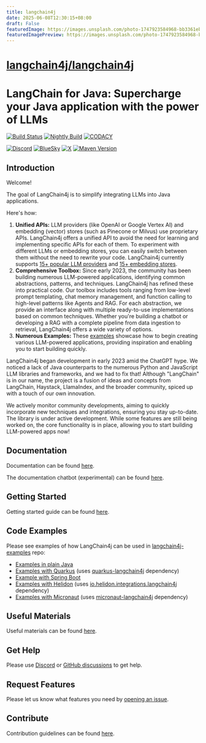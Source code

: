 ```yaml
---
title: langchain4j
date: 2025-06-08T12:30:15+08:00
draft: False
featuredImage: https://images.unsplash.com/photo-1747923584968-bb3361eb1a3a?ixid=M3w0NjAwMjJ8MHwxfHJhbmRvbXx8fHx8fHx8fDE3NDkzNTY5MTZ8&ixlib=rb-4.1.0
featuredImagePreview: https://images.unsplash.com/photo-1747923584968-bb3361eb1a3a?ixid=M3w0NjAwMjJ8MHwxfHJhbmRvbXx8fHx8fHx8fDE3NDkzNTY5MTZ8&ixlib=rb-4.1.0
---
```


# [langchain4j/langchain4j](https://github.com/langchain4j/langchain4j)

# LangChain for Java: Supercharge your Java application with the power of LLMs

[![Build Status](https://img.shields.io/github/actions/workflow/status/langchain4j/langchain4j/main.yaml?branch=main&style=for-the-badge&label=CI%20BUILD&logo=github)](https://github.com/langchain4j/langchain4j/actions/workflows/main.yaml)
[![Nightly Build](https://img.shields.io/github/actions/workflow/status/langchain4j/langchain4j/nightly_jdk17.yaml?branch=main&style=for-the-badge&label=NIGHTLY%20BUILD&logo=github)](https://github.com/langchain4j/langchain4j/actions/workflows/nightly_jdk17.yaml)
[![CODACY](https://img.shields.io/badge/Codacy-Dashboard-blue?style=for-the-badge&logo=codacy)](https://app.codacy.com/gh/langchain4j/langchain4j/dashboard)

[![Discord](https://dcbadge.vercel.app/api/server/JzTFvyjG6R?style=for-the-badge)](https://discord.gg/JzTFvyjG6R)
[![BlueSky](https://img.shields.io/badge/@langchain4j-follow-blue?logo=bluesky&style=for-the-badge)](https://bsky.app/profile/langchain4j.dev)
[![X](https://img.shields.io/badge/@langchain4j-follow-blue?logo=x&style=for-the-badge)](https://x.com/langchain4j)
[![Maven Version](https://img.shields.io/maven-central/v/dev.langchain4j/langchain4j?logo=apachemaven&style=for-the-badge)](https://search.maven.org/#search|gav|1|g:"dev.langchain4j"%20AND%20a:"langchain4j")


## Introduction

Welcome!

The goal of LangChain4j is to simplify integrating LLMs into Java applications.

Here's how:
1. **Unified APIs:**
   LLM providers (like OpenAI or Google Vertex AI) and embedding (vector) stores (such as Pinecone or Milvus)
   use proprietary APIs. LangChain4j offers a unified API to avoid the need for learning and implementing specific APIs for each of them.
   To experiment with different LLMs or embedding stores, you can easily switch between them without the need to rewrite your code.
   LangChain4j currently supports [15+ popular LLM providers](https://docs.langchain4j.dev/integrations/language-models/)
   and [15+ embedding stores](https://docs.langchain4j.dev/integrations/embedding-stores/).
2. **Comprehensive Toolbox:**
   Since early 2023, the community has been building numerous LLM-powered applications,
   identifying common abstractions, patterns, and techniques. LangChain4j has refined these into practical code.
   Our toolbox includes tools ranging from low-level prompt templating, chat memory management, and function calling
   to high-level patterns like Agents and RAG.
   For each abstraction, we provide an interface along with multiple ready-to-use implementations based on common techniques.
   Whether you're building a chatbot or developing a RAG with a complete pipeline from data ingestion to retrieval,
   LangChain4j offers a wide variety of options.
3. **Numerous Examples:**
   These [examples](https://github.com/langchain4j/langchain4j-examples) showcase how to begin creating various LLM-powered applications,
   providing inspiration and enabling you to start building quickly.

LangChain4j began development in early 2023 amid the ChatGPT hype.
We noticed a lack of Java counterparts to the numerous Python and JavaScript LLM libraries and frameworks,
and we had to fix that!
Although "LangChain" is in our name, the project is a fusion of ideas and concepts from LangChain, Haystack,
LlamaIndex, and the broader community, spiced up with a touch of our own innovation.

We actively monitor community developments, aiming to quickly incorporate new techniques and integrations,
ensuring you stay up-to-date.
The library is under active development. While some features are still being worked on,
the core functionality is in place, allowing you to start building LLM-powered apps now!


## Documentation
Documentation can be found [here](https://docs.langchain4j.dev).

The documentation chatbot (experimental) can be found [here](https://chat.langchain4j.dev/).


## Getting Started
Getting started guide can be found [here](https://docs.langchain4j.dev/get-started).


## Code Examples
Please see examples of how LangChain4j can be used in [langchain4j-examples](https://github.com/langchain4j/langchain4j-examples) repo:
- [Examples in plain Java](https://github.com/langchain4j/langchain4j-examples/tree/main/other-examples/src/main/java)
- [Examples with Quarkus](https://github.com/quarkiverse/quarkus-langchain4j/tree/main/samples) (uses [quarkus-langchain4j](https://github.com/quarkiverse/quarkus-langchain4j) dependency)
- [Example with Spring Boot](https://github.com/langchain4j/langchain4j-examples/tree/main/spring-boot-example/src/main/java/dev/langchain4j/example)
- [Examples with Helidon](https://github.com/helidon-io/helidon-examples/tree/helidon-4.x/examples/integrations/langchain4j) (uses [io.helidon.integrations.langchain4j](https://mvnrepository.com/artifact/io.helidon.integrations.langchain4j) dependency)
- [Examples with Micronaut](https://github.com/micronaut-projects/micronaut-langchain4j/tree/0.3.x/doc-examples/example-openai-java) (uses [micronaut-langchain4j](https://micronaut-projects.github.io/micronaut-langchain4j/latest/guide/) dependency)

## Useful Materials
Useful materials can be found [here](https://docs.langchain4j.dev/useful-materials).


## Get Help
Please use [Discord](https://discord.gg/JzTFvyjG6R) or [GitHub discussions](https://github.com/langchain4j/langchain4j/discussions)
to get help.


## Request Features
Please let us know what features you need by [opening an issue](https://github.com/langchain4j/langchain4j/issues/new/choose).


## Contribute
Contribution guidelines can be found [here](https://github.com/langchain4j/langchain4j/blob/main/CONTRIBUTING.md).
